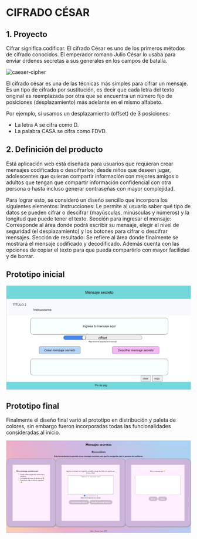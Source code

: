 # CIFRADO CÉSAR

## 1. Proyecto

Cifrar significa codificar. El cifrado César es uno de los primeros métodos de cifrado conocidos. El emperador romano Julio César lo usaba para enviar órdenes secretas a sus generales en los campos de batalla.

![caeser-cipher](https://upload.wikimedia.org/wikipedia/commons/thumb/2/2b/Caesar3.svg/2000px-Caesar3.svg.png)

El cifrado césar es una de las técnicas más simples para cifrar un mensaje. Es un tipo de cifrado por sustitución, es decir que cada letra del texto original es reemplazada por otra que se encuentra un número fijo de posiciones (desplazamiento) más adelante en el mismo alfabeto.

Por ejemplo, si usamos un desplazamiento (offset) de 3 posiciones:

* La letra A se cifra como D.
* La palabra CASA se cifra como FDVD.

## 2. Definición del producto

Está aplicación web está diseñada para usuarios que requieran crear mensajes codificados o descifrarlos; desde niños que deseen jugar, adolescentes que quieran compartir información con mejores amigos o adultos que tengan que compartir información confidencial con otra persona o hasta incluso generar contraseñas con mayor complejidad.

 Para lograr esto, se consideró un diseño sencillo que incorpora los siguientes elementos:
Instrucciones: Le permite al usuario saber qué tipo de datos se pueden cifrar o descifrar (mayúsculas, minúsculas y números) y la longitud que puede tener el texto.
Sección para ingresar el mensaje: Corresponde al área donde podrá escribir su mensaje, elegir el nivel de seguridad (el desplazamiento) y los botones para cifrar o descifrar mensajes.
Sección de resultado: Se refiere al área donde finalmente se mostrará el mensaje codificado y decodificado. Además cuenta con las opciones de copiar el texto para que pueda compartirlo con mayor facilidad y de borrar.

## Prototipo inicial

![](https://github.com/Vanecmorales/SCL021-cipher/blob/main/src/img/prototipo%20inicial.jpg)

## Prototipo final
Finalmente el diseño final varió al prototipo en distribución y paleta de colores, sin embargo fueron incorporadas todas las funcionalidades consideradas al inicio.

![](https://github.com/Vanecmorales/SCL021-cipher/blob/main/src/img/prototipo%20final.jpg)